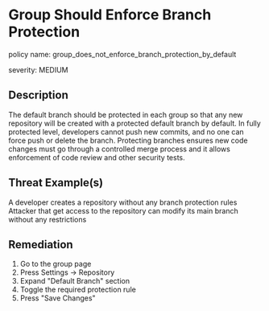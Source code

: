 # Group Should Enforce Branch Protection

policy name: group_does_not_enforce_branch_protection_by_default

severity: MEDIUM

## Description

The default branch should be protected in each group so that any new repository
will be created with a protected default branch by default. In fully protected
level, developers cannot push new commits, and no one can force push or delete
the branch. Protecting branches ensures new code changes must go through a
controlled merge process and it allows enforcement of code review and other
security tests.

## Threat Example(s)

A developer creates a repository without any branch protection rules
Attacker that get access to the repository can modify its main branch without
any restrictions

## Remediation

1. Go to the group page
2. Press Settings -> Repository
3. Expand "Default Branch" section
4. Toggle the required protection rule
5. Press "Save Changes"
